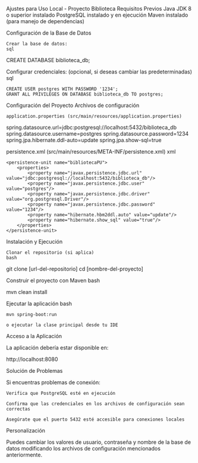 Ajustes para Uso Local - Proyecto Biblioteca
Requisitos Previos
    Java JDK 8 o superior instalado
    PostgreSQL instalado y en ejecución
    Maven instalado (para manejo de dependencias)
    
Configuración de la Base de Datos

    Crear la base de datos:
    sql

CREATE DATABASE biblioteca_db;

Configurar credenciales: (opcional, si deseas cambiar las predeterminadas)
sql

    CREATE USER postgres WITH PASSWORD '1234';
    GRANT ALL PRIVILEGES ON DATABASE biblioteca_db TO postgres;

Configuración del Proyecto
Archivos de configuración

    application.properties (src/main/resources/application.properties)

spring.datasource.url=jdbc:postgresql://localhost:5432/biblioteca_db
spring.datasource.username=postgres
spring.datasource.password=1234
spring.jpa.hibernate.ddl-auto=update
spring.jpa.show-sql=true

persistence.xml (src/main/resources/META-INF/persistence.xml)
xml

    <persistence-unit name="bibliotecaPU">
        <properties>
            <property name="javax.persistence.jdbc.url" value="jdbc:postgresql://localhost:5432/biblioteca_db"/>
            <property name="javax.persistence.jdbc.user" value="postgres"/>
            <property name="javax.persistence.jdbc.driver" value="org.postgresql.Driver"/>
            <property name="javax.persistence.jdbc.password" value="1234"/>
            <property name="hibernate.hbm2ddl.auto" value="update"/>
            <property name="hibernate.show_sql" value="true"/>
        </properties>
    </persistence-unit>

Instalación y Ejecución

    Clonar el repositorio (si aplica)
    bash

git clone [url-del-repositorio]
cd [nombre-del-proyecto]

Construir el proyecto con Maven
bash

mvn clean install

Ejecutar la aplicación
bash

    mvn spring-boot:run

    o ejecutar la clase principal desde tu IDE

Acceso a la Aplicación

La aplicación debería estar disponible en:

http://localhost:8080

Solución de Problemas

Si encuentras problemas de conexión:

    Verifica que PostgreSQL esté en ejecución

    Confirma que las credenciales en los archivos de configuración sean correctas

    Asegúrate que el puerto 5432 esté accesible para conexiones locales

Personalización

Puedes cambiar los valores de usuario, contraseña y nombre de la base de datos modificando los archivos de configuración mencionados anteriormente.
